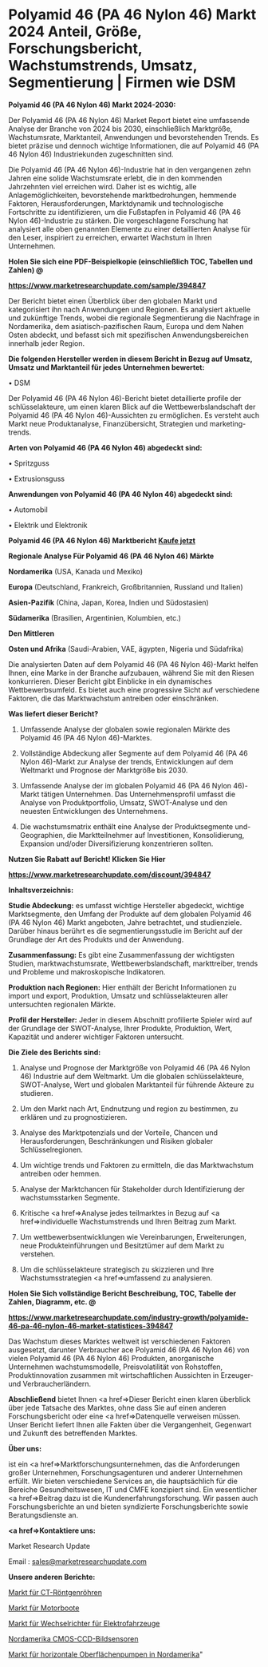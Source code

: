 # Polyamid 46 (PA 46 Nylon 46) Markt 2024 Anteil, Größe, Forschungsbericht, Wachstumstrends, Umsatz, Segmentierung | Firmen wie DSM

<strong>Polyamid 46 (PA 46 Nylon 46) Markt 2024-2030:</strong>

Der Polyamid 46 (PA 46 Nylon 46) Market Report bietet eine umfassende Analyse der Branche von 2024 bis 2030, einschließlich Marktgröße, Wachstumsrate, Marktanteil, Anwendungen und bevorstehenden Trends. Es bietet präzise und dennoch wichtige Informationen, die auf Polyamid 46 (PA 46 Nylon 46) Industriekunden zugeschnitten sind.

Die Polyamid 46 (PA 46 Nylon 46)-Industrie hat in den vergangenen zehn Jahren eine solide Wachstumsrate erlebt, die in den kommenden Jahrzehnten viel erreichen wird. Daher ist es wichtig, alle Anlagemöglichkeiten, bevorstehende marktbedrohungen, hemmende Faktoren, Herausforderungen, Marktdynamik und technologische Fortschritte zu identifizieren, um die Fußstapfen in Polyamid 46 (PA 46 Nylon 46)-Industrie zu stärken. Die vorgeschlagene Forschung hat analysiert alle oben genannten Elemente zu einer detaillierten Analyse für den Leser, inspiriert zu erreichen, erwartet Wachstum in Ihren Unternehmen.



<strong>Holen Sie sich eine PDF-Beispielkopie (einschließlich TOC, Tabellen und Zahlen) @
</strong>

<strong><a href=https://www.marketresearchupdate.com/sample/394847>

<strong>https://www.marketresearchupdate.com/sample/394847</u></font></a></strong></strong>

Der Bericht bietet einen Überblick über den globalen Markt und kategorisiert ihn nach Anwendungen und Regionen. Es analysiert aktuelle und zukünftige Trends, wobei die regionale Segmentierung die Nachfrage in Nordamerika, dem asiatisch-pazifischen Raum, Europa und dem Nahen Osten abdeckt, und befasst sich mit spezifischen Anwendungsbereichen innerhalb jeder Region.



<strong>Die folgenden Hersteller werden in diesem Bericht in Bezug auf Umsatz, Umsatz und Marktanteil für jedes Unternehmen bewertet:</strong>

• DSM

Der Polyamid 46 (PA 46 Nylon 46)-Bericht bietet detaillierte profile der schlüsselakteure, um einen klaren Blick auf die Wettbewerbslandschaft der Polyamid 46 (PA 46 Nylon 46)-Aussichten zu ermöglichen. Es versteht auch Markt neue Produktanalyse, Finanzübersicht, Strategien und marketing-trends.



<strong>Arten von Polyamid 46 (PA 46 Nylon 46) abgedeckt sind:</strong>

• Spritzguss

• Extrusionsguss



<strong>Anwendungen von Polyamid 46 (PA 46 Nylon 46) abgedeckt sind:</strong>

• Automobil

• Elektrik und Elektronik



<strong>Polyamid 46 (PA 46 Nylon 46) Marktbericht <a href=https://www.marketresearchupdate.com/buynow/394847>Kaufe jetzt</a></strong>



<strong>Regionale Analyse Für Polyamid 46 (PA 46 Nylon 46) Märkte</strong>



<strong>Nordamerika</strong> (USA, Kanada und Mexiko)



<strong>Europa</strong> (Deutschland, Frankreich, Großbritannien, Russland und Italien)



<strong>Asien-Pazifik</strong> (China, Japan, Korea, Indien und Südostasien)



<strong>Südamerika</strong> (Brasilien, Argentinien, Kolumbien, etc.)



<strong>Den Mittleren</strong> 

<strong>Osten und Afrika</strong> (Saudi-Arabien, VAE, ägypten, Nigeria und Südafrika)

Die analysierten Daten auf dem Polyamid 46 (PA 46 Nylon 46)-Markt helfen Ihnen, eine Marke in der Branche aufzubauen, während Sie mit den Riesen konkurrieren. Dieser Bericht gibt Einblicke in ein dynamisches Wettbewerbsumfeld. Es bietet auch eine progressive Sicht auf verschiedene Faktoren, die das Marktwachstum antreiben oder einschränken.



<strong>Was liefert dieser Bericht?</strong>

1. Umfassende Analyse der globalen sowie regionalen Märkte des Polyamid 46 (PA 46 Nylon 46)-Marktes.

2. Vollständige Abdeckung aller Segmente auf dem Polyamid 46 (PA 46 Nylon 46)-Markt zur Analyse der trends, Entwicklungen auf dem Weltmarkt und Prognose der Marktgröße bis 2030.

3. Umfassende Analyse der im globalen Polyamid 46 (PA 46 Nylon 46)-Markt tätigen Unternehmen. Das Unternehmensprofil umfasst die Analyse von Produktportfolio, Umsatz, SWOT-Analyse und den neuesten Entwicklungen des Unternehmens.

4. Die wachstumsmatrix enthält eine Analyse der Produktsegmente und-Geographien, die Marktteilnehmer auf Investitionen, Konsolidierung, Expansion und/oder Diversifizierung konzentrieren sollten.



<strong>Nutzen Sie Rabatt auf Bericht! Klicken Sie Hier
</strong>

<strong><a href=https://www.marketresearchupdate.com/discount/394847>https://www.marketresearchupdate.com/discount/394847</b></u></font></strong></a>



<strong>Inhaltsverzeichnis:</strong>



<strong>Studie Abdeckung:</strong> es umfasst wichtige Hersteller abgedeckt, wichtige Marktsegmente, den Umfang der Produkte auf dem globalen Polyamid 46 (PA 46 Nylon 46) Markt angeboten, Jahre betrachtet, und studienziele. Darüber hinaus berührt es die segmentierungsstudie im Bericht auf der Grundlage der Art des Produkts und der Anwendung.



<strong>Zusammenfassung:</strong> Es gibt eine Zusammenfassung der wichtigsten Studien, marktwachstumsrate, Wettbewerbslandschaft, markttreiber, trends und Probleme und makroskopische Indikatoren.



<strong>Produktion nach Regionen:</strong> Hier enthält der Bericht Informationen zu import und export, Produktion, Umsatz und schlüsselakteuren aller untersuchten regionalen Märkte.



<strong>Profil der Hersteller:</strong> Jeder in diesem Abschnitt profilierte Spieler wird auf der Grundlage der SWOT-Analyse, Ihrer Produkte, Produktion, Wert, Kapazität und anderer wichtiger Faktoren untersucht.



<strong>Die Ziele des Berichts sind:</strong>

1) Analyse und Prognose der Marktgröße von Polyamid 46 (PA 46 Nylon 46) Industrie auf dem Weltmarkt.
Um die globalen schlüsselakteure, SWOT-Analyse, Wert und globalen Marktanteil für führende Akteure zu studieren.

2) Um den Markt nach Art, Endnutzung und region zu bestimmen, zu erklären und zu prognostizieren.

3) Analyse des Marktpotenzials und der Vorteile, Chancen und Herausforderungen, Beschränkungen und Risiken globaler Schlüsselregionen.

4) Um wichtige trends und Faktoren zu ermitteln, die das Marktwachstum antreiben oder hemmen.

5) Analyse der Marktchancen für Stakeholder durch Identifizierung der wachstumsstarken Segmente.

6) Kritische <a href=>Analyse</a> jedes teilmarktes in Bezug auf <a href=>individuelle</a> Wachstumstrends und Ihren Beitrag zum Markt.

7) Um wettbewerbsentwicklungen wie Vereinbarungen, Erweiterungen, neue Produkteinführungen und Besitztümer auf dem Markt zu verstehen.

8) Um die schlüsselakteure strategisch zu skizzieren und Ihre Wachstumsstrategien <a href=>umfassend</a> zu analysieren.



<strong>Holen Sie Sich vollständige Bericht Beschreibung, TOC, Tabelle der Zahlen, Diagramm, etc. @ </strong>

<strong><a href=https://www.marketresearchupdate.com/industry-growth/polyamide-46-pa-46-nylon-46-market-statistices-394847>https://www.marketresearchupdate.com/industry-growth/polyamide-46-pa-46-nylon-46-market-statistices-394847</a></font></strong>

Das Wachstum dieses Marktes weltweit ist verschiedenen Faktoren ausgesetzt, darunter Verbraucher ace Polyamid 46 (PA 46 Nylon 46) von vielen Polyamid 46 (PA 46 Nylon 46) Produkten, anorganische Unternehmen wachstumsmodelle, Preisvolatilität von Rohstoffen, Produktinnovation zusammen mit wirtschaftlichen Aussichten in Erzeuger-und Verbraucherländern.



<strong>Abschließend</strong> bietet Ihnen <a href=>Dieser</a> Bericht einen klaren überblick über jede Tatsache des Marktes, ohne dass Sie auf einen anderen Forschungsbericht oder eine <a href=>Datenquelle</a> verweisen müssen. Unser Bericht liefert Ihnen alle Fakten über die Vergangenheit, Gegenwart und Zukunft des betreffenden Marktes.



<strong>Über uns:</strong>

 ist ein <a href=>Marktfors</a>chungsunternehmen, das die Anforderungen großer Unternehmen, Forschungsagenturen und anderer Unternehmen erfüllt. Wir bieten verschiedene Services an, die hauptsächlich für die Bereiche Gesundheitswesen, IT und CMFE konzipiert sind. Ein wesentlicher <a href=>Beitrag</a> dazu ist die Kundenerfahrungsforschung. Wir passen auch Forschungsberichte an und bieten syndizierte Forschungsberichte sowie Beratungsdienste an.



<strong><a href=>Kontaktiere uns:</a></strong>

Market Research Update

Email : sales@marketresearchupdate.com



<strong>Unsere anderen Berichte:</strong>

<a href=https://www.linkedin.com/pulse/ct-x-ray-tube-market-size-region-outlook-statistic>Markt für CT-Röntgenröhren</a>

<a href=https://www.linkedin.com/pulse/power-boats-market-size-emerging-trends-consumption>Markt für Motorboote</a>

<a href=https://www.linkedin.com/pulse/electric-vehicle-power-inverter-market-outlooks>Markt für Wechselrichter für Elektrofahrzeuge</a>

<a href=https://www.linkedin.com/pulse/north-america-cmos-ccd-image-sensors>Nordamerika CMOS-CCD-Bildsensoren</a>

<a href=https://www.linkedin.com/pulse/north-america-horizontal-surface-pumps-market-2023-top>Markt für horizontale Oberflächenpumpen in Nordamerika</a>"
